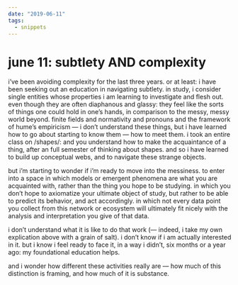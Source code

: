 ```yaml
---
date: "2019-06-11"
tags:
  - snippets
---
```

# june 11: subtlety AND complexity

i’ve been avoiding complexity for the last three years. or at least: i have been seeking out an education in navigating subtlety. in study, i consider single entities whose properties i am learning to investigate and flesh out. even though they are often diaphanous and glassy: they feel like the sorts of things one could hold in one’s hands, in comparison to the messy, messy world beyond. finite fields and normativity and pronouns and the framework of hume’s empiricism — i don’t understand these things, but i have learned how to go about starting to know them — how to meet them. i took an entire class on /shapes/: and you understand how to make the acquaintance of a thing, after an full semester of thinking about shapes. and so i have learned to build up conceptual webs, and to navigate these strange objects.

but i’m starting to wonder if i’m ready to move into the messiness. to enter into a space in which models or emergent phenomena are what you are acquainted with, rather than the thing  you hope to be studying. in which you don’t hope to axiomatize your ultimate object of study, but rather to be able to predict its behavior, and act accordingly. in which not every data point you collect from this network or ecosystem will ultimately fit nicely with the analysis and interpretation you give of that data.  

i don’t understand what it is like to do that work (— indeed, i take my own explication above with a grain of salt). i don’t know if i am actually interested in it. but i know i feel ready to face it, in a way i didn’t, six months or a year ago: my foundational education helps.

and i wonder how different these activities really are — how much of this distinction is framing, and how much of it is substance.
